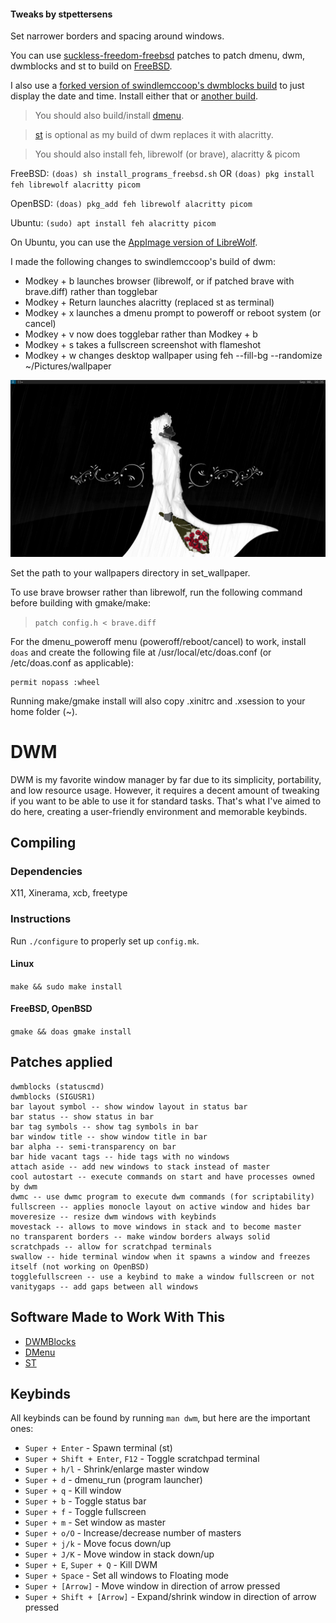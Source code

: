 #### Tweaks by stpettersens
Set narrower borders and spacing around windows.

You can use [suckless-freedom-freebsd](https://github.com/stpettersens/suckless-freedom-freebsd) patches to patch dmenu, dwm, dwmblocks and st
to build on [FreeBSD](https://www.freebsd.org).

I also use a [forked version of swindlemccoop's dwmblocks build](https://github.com/stpettersens/dwmblocks) to just display the date and time.
Install either that or [another build](https://github.com/swindlesmccoop/dwmblocks).

> You should also build/install [dmenu](https://github.com/swindlesmccoop/dmenu).

> [st](https://github.com/swindlesmccoop/st) is optional as my build of dwm replaces it with alacritty.

> You should also install feh, librewolf (or brave), alacritty & picom

FreeBSD:
`(doas) sh install_programs_freebsd.sh` OR
`(doas) pkg install feh librewolf alacritty picom`

OpenBSD:
`(doas) pkg_add feh librewolf alacritty picom`

Ubuntu:
`(sudo) apt install feh alacritty picom`

On Ubuntu, you can use the [AppImage version
of LibreWolf](https://librewolf.net/installation/linux). 

I made the following changes to swindlemccoop's build of dwm:

* Modkey + b launches browser (librewolf, or if patched brave with brave.diff) rather than togglebar
* Modkey + Return launches alacritty (replaced st as terminal)
* Modkey + x launches a dmenu prompt to poweroff or reboot system (or cancel)
* Modkey + v now does togglebar rather than Modkey + b
* Modkey + s takes a fullscreen screenshot with flameshot
* Modkey + w changes desktop wallpaper using feh --fill-bg --randomize ~/Pictures/wallpaper

![alt dwm](screenshot.png)

Set the path to your wallpapers directory in set_wallpaper.
  
To use brave browser rather than librewolf, run the 
following command before building with gmake/make:
> `patch config.h < brave.diff`

For the dmenu_poweroff menu (poweroff/reboot/cancel) to work, install `doas`
and create the following file at /usr/local/etc/doas.conf (or /etc/doas.conf as applicable):
```
permit nopass :wheel
```

Running make/gmake install will also copy .xinitrc and .xsession to your home folder (~).

# DWM
DWM is my favorite window manager by far due to its simplicity, portability, and low resource usage. However, it requires a decent amount of tweaking if you want to be able to use it for standard tasks. That's what I've aimed to do here, creating a user-friendly environment and memorable keybinds.

## Compiling
### Dependencies
X11, Xinerama, xcb, freetype
### Instructions
Run `./configure` to properly set up `config.mk`.
#### Linux
`make && sudo make install`
#### FreeBSD, OpenBSD
`gmake && doas gmake install`

## Patches applied
```
dwmblocks (statuscmd)
dwmblocks (SIGUSR1)
bar layout symbol -- show window layout in status bar
bar status -- show status in bar
bar tag symbols -- show tag symbols in bar
bar window title -- show window title in bar
bar alpha -- semi-transparency on bar
bar hide vacant tags -- hide tags with no windows
attach aside -- add new windows to stack instead of master
cool autostart -- execute commands on start and have processes owned by dwm
dwmc -- use dwmc program to execute dwm commands (for scriptability)
fullscreen -- applies monocle layout on active window and hides bar
moveresize -- resize dwm windows with keybinds
movestack -- allows to move windows in stack and to become master
no transparent borders -- make window borders always solid
scratchpads -- allow for scratchpad terminals
swallow -- hide terminal window when it spawns a window and freezes itself (not working on OpenBSD)
togglefullscreen -- use a keybind to make a window fullscreen or not
vanitygaps -- add gaps between all windows
```

## Software Made to Work With This
- [DWMBlocks](https://github.com/swindlesmccoop/dwmblocks)
- [DMenu](https://github.com/swindlesmccoop/dmenu)
- [ST](https://github.com/swindlesmccoop/st)

## Keybinds
All keybinds can be found by running `man dwm`, but here are the important ones:
- `Super + Enter` - Spawn terminal (st)
- `Super + Shift + Enter`, `F12` - Toggle scratchpad terminal
- `Super + h/l` - Shrink/enlarge master window
- `Super + d` - dmenu\_run (program launcher)
- `Super + q` - Kill window
- `Super + b` - Toggle status bar
- `Super + f` - Toggle fullscreen
- `Super + m` - Set window as master
- `Super + o/O` - Increase/decrease number of masters
- `Super + j/k` - Move focus down/up
- `Super + J/K` - Move window in stack down/up
- `Super + E`, `Super + Q` - Kill DWM
- `Super + Space` - Set all windows to Floating mode
- `Super + [Arrow]` - Move window in direction of arrow pressed
- `Super + Shift + [Arrow]` - Expand/shrink window in direction of arrow pressed
